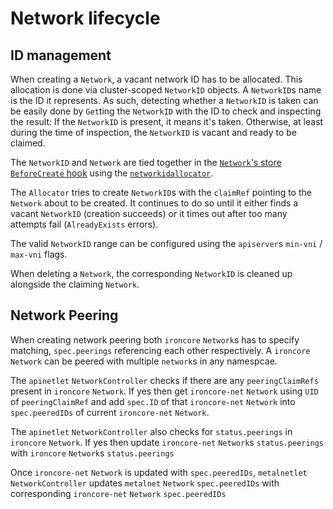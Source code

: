 # Network lifecycle

## ID management

When creating a `Network`, a vacant network ID has to be allocated.
This allocation is done via cluster-scoped `NetworkID` objects.
A `NetworkID`s name is the ID it represents. As such, detecting whether
a `NetworkID` is taken can be easily done by `Get`ting the `NetworkID`
with the ID to check and inspecting the result: If the `NetworkID` is
present, it means it's taken. Otherwise, at least during the time of
inspection, the `NetworkID` is vacant and ready to be claimed.

The `NetworkID` and `Network` are tied together in the
[`Network`'s store `BeforeCreate` hook](../../internal/registry/network/storage.go) using
the [`networkidallocator`](../../internal/registry/network/networkidallocator/networkidallocator.go).

The `Allocator` tries to create `NetworkID`s with the `claimRef` pointing
to the `Network` about to be created. It continues to do so until it either
finds a vacant `NetworkID` (creation succeeds) or it times out after too
many attempts fail (`AlreadyExists` errors).

The valid `NetworkID` range can be configured using the `apiserver`s
`min-vni` / `max-vni` flags.

When deleting a `Network`, the corresponding `NetworkID` is cleaned up
alongside the claiming `Network`.

## Network Peering

When creating network peering both `ironcore` `Network`s has to specify matching, 
`spec.peerings` referencing each other respectively. A `ironcore` `Network` can be peered with 
multiple `network`s in any namespcae.

The `apinetlet` `NetworkController` checks if there are any `peeringClaimRefs` 
present in `ironcore` `Network`. If yes then get `ironcore-net` `Network` using `UID` of `peeringClaimRef` 
and add `spec.ID` of that `ironcore-net` `Network` into `spec.peeredIDs` of current `ironcore-net` `Network`.

The `apinetlet` `NetworkController` also checks for `status.peerings` in `ironcore` `Network`.
If yes then update `ironcore-net` `Network`s `status.peerings` with `ironcore` `Network`s `status.peerings`

Once `ironcore-net` `Network` is updated with `spec.peeredIDs`, `metalnetlet` `NetworkController` 
updates `metalnet` `Network` `spec.peeredIDs` with corresponding `ironcore-net` `Network` `spec.peeredIDs`